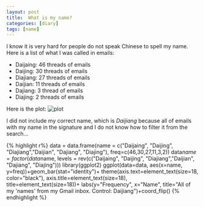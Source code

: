 ```yaml
---
layout: post
title:  What is my name?
categories: [diary]
tags: [name]
---
```

I know it is very hard for people do not speak Chinese to spell my name. Here is a list of what I was called in emails:

+ Daijaing: 46 threads of emails
+ Daijing: 30 threads of emails
+ Diajiang: 27 threads of emails
+ Daijian: 11 threads of emails
+ Dajiang: 3 thread of emails
+ Diajing: 2 threads of emails

Here is the plot:
![plot](http://i.imgur.com/h5GWmiW.png)

I did not include my correct name, which is *Daijiang* because all of emails with my name in the signature and I do not know how to filter it from the search...

{% highlight r%}
data = data.frame(name = c("Daijaing", "Daijing", "Diajiang","Daijian", "Dajiang", "Diajing"),
                  freq=c(46,30,27,11,3,2))
data$name = factor(data$name, levels = rev(c("Daijaing", "Daijing", "Diajiang","Daijian", "Dajiang", "Diajing")))
library(ggplot2)
ggplot(data=data, aes(x=name, y=freq))+geom_bar(stat="identity")+
  theme(axis.text=element_text(size=18, color="black"), axis.title=element_text(size=18),
        title=element_text(size=18))+
  labs(y="Frequency", x="Name", title="All of my 'names' from my Gmail inbox. Control: Daijiang")+coord_flip()
{% endhighlight %}